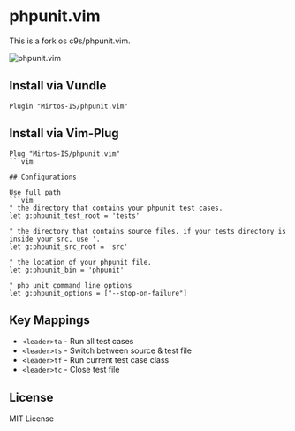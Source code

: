 # phpunit.vim
This is a fork os c9s/phpunit.vim. 

![phpunit.vim](https://pbs.twimg.com/media/CPwwG-4UcAA-KXs.png:large)


## Install via Vundle

```vim
Plugin "Mirtos-IS/phpunit.vim"
```

## Install via Vim-Plug
```vim
Plug "Mirtos-IS/phpunit.vim"
```vim

## Configurations

Use full path
```vim
" the directory that contains your phpunit test cases.
let g:phpunit_test_root = 'tests'
```

```vim
" the directory that contains source files. if your tests directory is inside your src, use '.
let g:phpunit_src_root = 'src'
```

```vim
" the location of your phpunit file.
let g:phpunit_bin = 'phpunit'
```

```vim
" php unit command line options
let g:phpunit_options = ["--stop-on-failure"]
```

## Key Mappings

- `<leader>ta` - Run all test cases
- `<leader>ts` - Switch between source & test file
- `<leader>tf` - Run current test case class
- `<leader>tc` - Close test file
## License

MIT License
